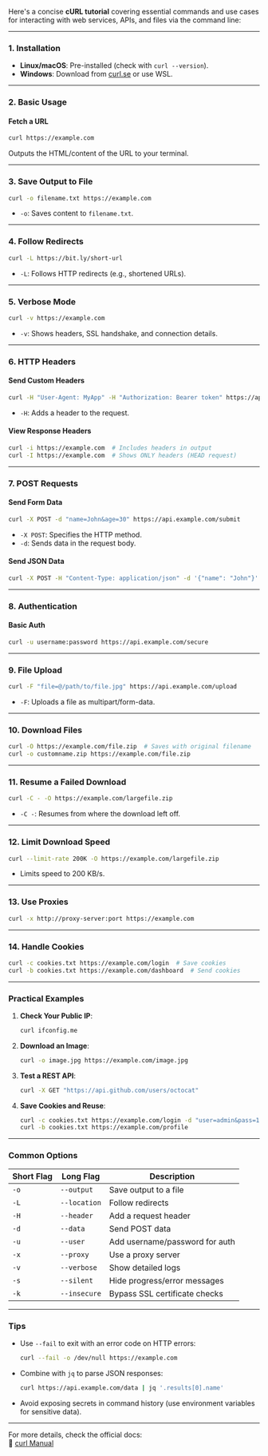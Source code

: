 Here's a concise **cURL tutorial** covering essential commands and use cases for interacting with web services, APIs, and files via the command line:

---

### **1. Installation**
- **Linux/macOS**: Pre-installed (check with `curl --version`).
- **Windows**: Download from [curl.se](https://curl.se/windows/) or use WSL.

---

### **2. Basic Usage**
#### **Fetch a URL**
```bash
curl https://example.com
```
Outputs the HTML/content of the URL to your terminal.

---

### **3. Save Output to File**
```bash
curl -o filename.txt https://example.com
```
- `-o`: Saves content to `filename.txt`.

---

### **4. Follow Redirects**
```bash
curl -L https://bit.ly/short-url
```
- `-L`: Follows HTTP redirects (e.g., shortened URLs).

---

### **5. Verbose Mode**
```bash
curl -v https://example.com
```
- `-v`: Shows headers, SSL handshake, and connection details.

---

### **6. HTTP Headers**
#### **Send Custom Headers**
```bash
curl -H "User-Agent: MyApp" -H "Authorization: Bearer token" https://api.example.com
```
- `-H`: Adds a header to the request.

#### **View Response Headers**
```bash
curl -i https://example.com  # Includes headers in output
curl -I https://example.com  # Shows ONLY headers (HEAD request)
```

---

### **7. POST Requests**
#### **Send Form Data**
```bash
curl -X POST -d "name=John&age=30" https://api.example.com/submit
```
- `-X POST`: Specifies the HTTP method.
- `-d`: Sends data in the request body.

#### **Send JSON Data**
```bash
curl -X POST -H "Content-Type: application/json" -d '{"name": "John"}' https://api.example.com/data
```

---

### **8. Authentication**
#### **Basic Auth**
```bash
curl -u username:password https://api.example.com/secure
```

---

### **9. File Upload**
```bash
curl -F "file=@/path/to/file.jpg" https://api.example.com/upload
```
- `-F`: Uploads a file as multipart/form-data.

---

### **10. Download Files**
```bash
curl -O https://example.com/file.zip  # Saves with original filename
curl -o customname.zip https://example.com/file.zip
```

---

### **11. Resume a Failed Download**
```bash
curl -C - -O https://example.com/largefile.zip
```
- `-C -`: Resumes from where the download left off.

---

### **12. Limit Download Speed**
```bash
curl --limit-rate 200K -O https://example.com/largefile.zip
```
- Limits speed to 200 KB/s.

---

### **13. Use Proxies**
```bash
curl -x http://proxy-server:port https://example.com
```

---

### **14. Handle Cookies**
```bash
curl -c cookies.txt https://example.com/login  # Save cookies
curl -b cookies.txt https://example.com/dashboard  # Send cookies
```

---

### **Practical Examples**
1. **Check Your Public IP**:
   ```bash
   curl ifconfig.me
   ```

2. **Download an Image**:
   ```bash
   curl -o image.jpg https://example.com/image.jpg
   ```

3. **Test a REST API**:
   ```bash
   curl -X GET "https://api.github.com/users/octocat"
   ```

4. **Save Cookies and Reuse**:
   ```bash
   curl -c cookies.txt https://example.com/login -d "user=admin&pass=123"
   curl -b cookies.txt https://example.com/profile
   ```

---

### **Common Options**
| Short Flag | Long Flag       | Description                          |
|------------|-----------------|--------------------------------------|
| `-o`       | `--output`      | Save output to a file                |
| `-L`       | `--location`    | Follow redirects                     |
| `-H`       | `--header`      | Add a request header                 |
| `-d`       | `--data`        | Send POST data                       |
| `-u`       | `--user`        | Add username/password for auth       |
| `-x`       | `--proxy`       | Use a proxy server                   |
| `-v`       | `--verbose`     | Show detailed logs                   |
| `-s`       | `--silent`      | Hide progress/error messages         |
| `-k`       | `--insecure`    | Bypass SSL certificate checks        |

---

### **Tips**
- Use `--fail` to exit with an error code on HTTP errors:
  ```bash
  curl --fail -o /dev/null https://example.com
  ```
- Combine with `jq` to parse JSON responses:
  ```bash
  curl https://api.example.com/data | jq '.results[0].name'
  ```
- Avoid exposing secrets in command history (use environment variables for sensitive data).

---

For more details, check the official docs:  
📖 [curl Manual](https://curl.se/docs/manual.html)
